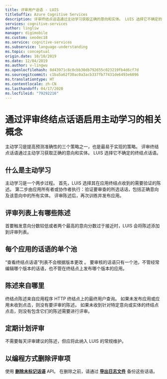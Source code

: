```yaml
---
title: 评审用户话语 - LUIS
titleSuffix: Azure Cognitive Services
description: 评审终结点话语通过主动学习获取正确的意向和实体。 LUIS 选择它不确定的终结点话语。
services: cognitive-services
author: lingliw
manager: digimobile
ms.custom: seodec18
ms.service: cognitive-services
ms.subservice: language-understanding
ms.topic: conceptual
origin.date: 10/10/2019
ms.date: 12/04/2019
ms.author: v-lingwu
ms.openlocfilehash: 8d43971c8c0cbb30db792655c023219fb4d6cf7d
ms.sourcegitcommit: c1ba5a62f30ac0a3acb337fb77431de6493e6096
ms.translationtype: HT
ms.contentlocale: zh-CN
ms.lasthandoff: 04/17/2020
ms.locfileid: "79292216"
---
```

# <a name="concepts-for-enabling-active-learning-by-reviewing-endpoint-utterances"></a>通过评审终结点话语启用主动学习的相关概念
主动学习是提高预测准确性的三个策略之一，也是最易于实现的策略。 评审终结点话语通过主动学习获取正确的意向和实体。 LUIS 选择它不确定的终结点话语。

## <a name="what-is-active-learning"></a>什么是主动学习
主动学习是一个两步过程。 首先，LUIS 选择其在应用终结点收到的需要验证的陈述。 第二步由应用所有者或协作者执行：验证要审查的所选话话，包括正确意向及该意向中的所有实体。 评审陈述后，再次训练并发布应用。 

## <a name="which-utterances-are-on-the-review-list"></a>评审列表上有哪些陈述
首要触发意向分数较低或者两个最高的意向分数过于接近时，LUIS 会将陈述添加到评审列表。 

## <a name="single-pool-for-utterances-per-app"></a>每个应用的话语的单个池
“查看终结点话语”列表不会根据版本更改  。 要审核的话语只有一个池，不管经常编辑哪个版本的话语，也不管在终结点上发布哪个版本的应用。 

## <a name="where-are-the-utterances-from"></a>陈述来自哪里
终结点陈述来自应用程序 HTTP 终结点上的最终用户查询。 如果未发布应用或应用未收到点击，则没有要评审的陈述。 如果未收到针对特定意向或实体的终结点点击，则没有包含它们的陈述需要进行评审。 

## <a name="schedule-review-periodically"></a>定期计划评审
不需要每天评审建议的陈述，但应将此纳入 LUIS 的常规维护。 

## <a name="delete-review-items-programmatically"></a>以编程方式删除评审项
使用 **[删除未标记话语](https://{region}.dev.cognitive.azure.cn/docs/services/5890b47c39e2bb17b84a55ff/operations/58b6f32139e2bb139ce823c9)** API。 在删除之前，请通过 **[导出日志文件](https://{region}.dev.cognitive.azure.cn/docs/services/5890b47c39e2bb17b84a55ff/operations/5890b47c39e2bb052c5b9c36)** 备份这些话语。





